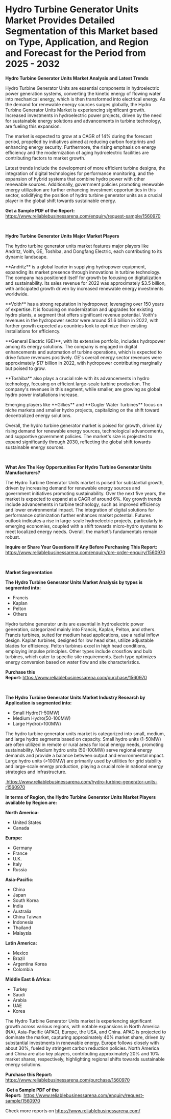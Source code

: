 <p><h1>Hydro Turbine Generator Units Market Provides Detailed Segmentation of this Market based on Type, Application, and Region and Forecast for the Period from 2025 - 2032</h1></p><p><strong>Hydro Turbine Generator Units Market Analysis and Latest Trends</strong></p>
<p><p>Hydro Turbine Generator Units are essential components in hydroelectric power generation systems, converting the kinetic energy of flowing water into mechanical energy, which is then transformed into electrical energy. As the demand for renewable energy sources surges globally, the Hydro Turbine Generator Units Market is experiencing significant growth. Increased investments in hydroelectric power projects, driven by the need for sustainable energy solutions and advancements in turbine technology, are fueling this expansion. </p><p>The market is expected to grow at a CAGR of 14% during the forecast period, propelled by initiatives aimed at reducing carbon footprints and enhancing energy security. Furthermore, the rising emphasis on energy efficiency and the modernization of aging hydroelectric facilities are contributing factors to market growth. </p><p>Latest trends include the development of more efficient turbine designs, the integration of digital technologies for performance monitoring, and the expansion of hybrid systems that combine hydro power with other renewable sources. Additionally, government policies promoting renewable energy utilization are further enhancing investment opportunities in this sector, solidifying the position of hydro turbine generator units as a crucial player in the global shift towards sustainable energy.</p></p>
<p><strong>Get a Sample PDF of the Report:&nbsp;</strong> <a href="https://www.reliablebusinessarena.com/enquiry/request-sample/1560970?utm_campaign=3534&utm_medium=2&utm_source=Github&utm_content=ia&utm_term=23032025&utm_id=hydro-turbine-generator-units">https://www.reliablebusinessarena.com/enquiry/request-sample/1560970</a></p>
<p>&nbsp;</p>
<p><strong>Hydro Turbine Generator Units Major Market Players</strong></p>
<p><p>The hydro turbine generator units market features major players like Andritz, Voith, GE, Toshiba, and Dongfang Electric, each contributing to its dynamic landscape.</p><p>**Andritz** is a global leader in supplying hydropower equipment, expanding its market presence through innovations in turbine technology. The company has positioned itself for growth by focusing on digitalization and sustainability. Its sales revenue for 2022 was approximately $3.5 billion, with anticipated growth driven by increased renewable energy investments worldwide. </p><p>**Voith** has a strong reputation in hydropower, leveraging over 150 years of expertise. It is focusing on modernization and upgrades for existing hydro plants, a segment that offers significant revenue potential. Voith's revenues in the hydropower sector were around $1.6 billion in 2022, with further growth expected as countries look to optimize their existing installations for efficiency.</p><p>**General Electric (GE)**, with its extensive portfolio, includes hydropower among its energy solutions. The company is engaged in digital enhancements and automation of turbine operations, which is expected to drive future revenues positively. GE's overall energy sector revenues were approximately $17 billion in 2022, with hydropower contributing marginally but poised to grow.</p><p>**Toshiba** also plays a crucial role with its advancements in hydro technology, focusing on efficient large-scale turbine production. The company's revenues in this segment, while smaller, are growing as global hydro power installations increase.</p><p>Emerging players like **Gilkes** and **Gugler Water Turbines** focus on niche markets and smaller hydro projects, capitalizing on the shift toward decentralized energy solutions.</p><p>Overall, the hydro turbine generator market is poised for growth, driven by rising demand for renewable energy sources, technological advancements, and supportive government policies. The market's size is projected to expand significantly through 2030, reflecting the global shift towards sustainable energy sources.</p></p>
<p>&nbsp;</p>
<p><strong>What Are The Key Opportunities For Hydro Turbine Generator Units Manufacturers?</strong></p>
<p><p>The Hydro Turbine Generator Units market is poised for substantial growth, driven by increasing demand for renewable energy sources and government initiatives promoting sustainability. Over the next five years, the market is expected to expand at a CAGR of around 6%. Key growth trends include advancements in turbine technology, such as improved efficiency and lower environmental impact. The integration of digital solutions for performance optimization further enhances market potential. Futures outlook indicates a rise in large-scale hydroelectric projects, particularly in emerging economies, coupled with a shift towards micro-hydro systems to meet localized energy needs. Overall, the market’s fundamentals remain robust.</p></p>
<p><strong>Inquire or Share Your Questions If Any Before Purchasing This Report:</strong> <a href="https://www.reliablebusinessarena.com/enquiry/pre-order-enquiry/1560970?utm_campaign=3534&utm_medium=2&utm_source=Github&utm_content=ia&utm_term=23032025&utm_id=hydro-turbine-generator-units">https://www.reliablebusinessarena.com/enquiry/pre-order-enquiry/1560970</a></p>
<p>&nbsp;</p>
<p><strong>Market Segmentation</strong></p>
<p><strong>The Hydro Turbine Generator Units Market Analysis by types is segmented into:</strong></p>
<p><ul><li>Francis</li><li>Kaplan</li><li>Pelton</li><li>Others</li></ul></p>
<p><p>Hydro turbine generator units are essential in hydroelectric power generation, categorized mainly into Francis, Kaplan, Pelton, and others. Francis turbines, suited for medium head applications, use a radial inflow design. Kaplan turbines, designed for low head sites, utilize adjustable blades for efficiency. Pelton turbines excel in high head conditions, employing impulse principles. Other types include crossflow and bulb turbines, which cater to specific site requirements. Each type optimizes energy conversion based on water flow and site characteristics.</p></p>
<p><strong>Purchase this Report:&nbsp;</strong><a href="https://www.reliablebusinessarena.com/purchase/1560970?utm_campaign=3534&utm_medium=2&utm_source=Github&utm_content=ia&utm_term=23032025&utm_id=hydro-turbine-generator-units">https://www.reliablebusinessarena.com/purchase/1560970</a></p>
<p>&nbsp;</p>
<p><strong>The Hydro Turbine Generator Units Market Industry Research by Application is segmented into:</strong></p>
<p><ul><li>Small Hydro(1-50MW)</li><li>Medium Hydro(50-100MW)</li><li>Large Hydro(>100MW)</li></ul></p>
<p><p>The hydro turbine generator units market is categorized into small, medium, and large hydro segments based on capacity. Small hydro units (1-50MW) are often utilized in remote or rural areas for local energy needs, promoting sustainability. Medium hydro units (50-100MW) serve regional energy demands and provide a balance between output and environmental impact. Large hydro units (>100MW) are primarily used by utilities for grid stability and large-scale energy production, playing a crucial role in national energy strategies and infrastructure.</p></p>
<p><a href="https://www.reliablebusinessarena.com/hydro-turbine-generator-units-r1560970?utm_campaign=3534&utm_medium=2&utm_source=Github&utm_content=ia&utm_term=23032025&utm_id=hydro-turbine-generator-units">&nbsp;https://www.reliablebusinessarena.com/hydro-turbine-generator-units-r1560970</a></p>
<p><strong>In terms of Region, the Hydro Turbine Generator Units Market Players available by Region are:</strong></p>
<p>
    <p> <strong> North America: </strong>
        <ul>
            <li>United States</li>
            <li>Canada</li>
        </ul>
        </p> 
    <p> <strong> Europe: </strong>
        <ul>
            <li>Germany</li>
            <li>France</li>
            <li>U.K.</li>
            <li>Italy</li>
            <li>Russia</li>
        </ul>
        </p> 
    <p> <strong> Asia-Pacific: </strong>
        <ul>
            <li>China</li>
            <li>Japan</li>
            <li>South Korea</li>
            <li>India</li>
            <li>Australia</li>
            <li>China Taiwan</li>
            <li>Indonesia</li>
            <li>Thailand</li>
            <li>Malaysia</li>
        </ul>
        </p> 
    <p> <strong> Latin America: </strong>
        <ul>
            <li>Mexico</li>
            <li>Brazil</li>
            <li>Argentina Korea</li>
            <li>Colombia</li>
        </ul>
        </p> 
    <p> <strong> Middle East & Africa: </strong>
        <ul>
            <li>Turkey</li>
            <li>Saudi</li>
            <li>Arabia</li>
            <li>UAE</li>
            <li>Korea</li>
        </ul>
    </p>
    </p>
<p><p>The Hydro Turbine Generator Units market is experiencing significant growth across various regions, with notable expansions in North America (NA), Asia-Pacific (APAC), Europe, the USA, and China. APAC is projected to dominate the market, capturing approximately 40% market share, driven by substantial investments in renewable energy. Europe follows closely with about 30%, fueled by stringent carbon reduction policies. North America and China are also key players, contributing approximately 20% and 10% market shares, respectively, highlighting regional shifts towards sustainable energy solutions.</p></p>
<p><strong>Purchase this Report: </strong><a href="https://www.reliablebusinessarena.com/purchase/1560970?utm_campaign=3534&utm_medium=2&utm_source=Github&utm_content=ia&utm_term=23032025&utm_id=hydro-turbine-generator-units">https://www.reliablebusinessarena.com/purchase/1560970</a></p>
<p>&nbsp;<strong>Get a Sample PDF of the Report:&nbsp;&nbsp;</strong><a href="https://www.reliablebusinessarena.com/enquiry/request-sample/1560970?utm_campaign=3534&utm_medium=2&utm_source=Github&utm_content=ia&utm_term=23032025&utm_id=hydro-turbine-generator-units">https://www.reliablebusinessarena.com/enquiry/request-sample/1560970</a></p>
<p><strong></strong></p>
<p>Check more reports on <a href="https://www.reliablebusinessarena.com/?utm_campaign=3534&utm_medium=2&utm_source=Github&utm_content=ia&utm_term=23032025&utm_id=hydro-turbine-generator-units">https://www.reliablebusinessarena.com/</a></p>